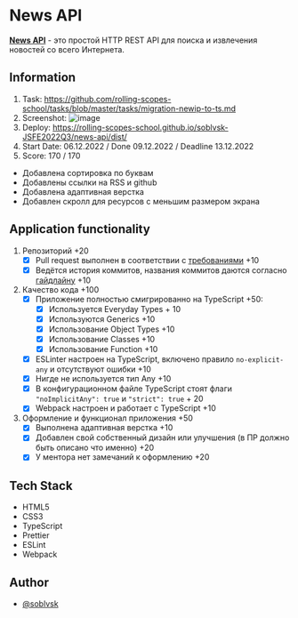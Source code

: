 # News API

**[News API](https://newsapi.org/)** - это простой HTTP REST API для поиска и извлечения новостей со всего Интернета.

## Information
1. Task: https://github.com/rolling-scopes-school/tasks/blob/master/tasks/migration-newip-to-ts.md
2. Screenshot: ![image](https://user-images.githubusercontent.com/81454805/206691026-30f03404-4da2-4047-9b0b-463f64bec929.png)
3. Deploy: https://rolling-scopes-school.github.io/soblvsk-JSFE2022Q3/news-api/dist/
4. Start Date: 06.12.2022 / Done 09.12.2022 / Deadline 13.12.2022
5. Score: 170 / 170
- Добавлена сортировка по буквам
- Добавлены ссылки на RSS и github
- Добавлена адаптивная верстка
- Добавлен скролл для ресурсов с меньшим размером экрана

## Application functionality

1. Репозиторий +20
   - [x] Pull request выполнен в соответствии с [требованиями](https://docs.rs.school/#/pull-request-review-process?id=Требования-к-pull-request-pr) +10
   - [x] Ведётся история коммитов, названия коммитов даются согласно [гайдлайну](https://docs.rs.school/#/git-convention) +10
2. Качество кода +100
   - [x] Приложение полностью смигрированно на TypeScript +50:
     - [x] Используется Everyday Types + 10
     - [x] Используются Generics +10
     - [x] Использование Object Types +10
     - [x] Использование Classes +10
     - [x] Использование Function +10
   - [x] ESLinter настроен на TypeScript, включено правило `no-explicit-any` и отсутствуют ошибки +10
   - [x] Нигде не используется тип Any +10
   - [x] В конфигурационном файле TypeScript стоят флаги `"noImplicitAny": true` и `"strict": true` + 20
   - [x] Webpack настроен и работает с TypeScript +10
3. Оформление и функционал приложения +50
   - [x] Выполнена адаптивная верстка +10
   - [x] Добавлен свой собственный дизайн или улучшения (в ПР должно быть описано что именно) +20
   - [x] У ментора нет замечаний к оформлению +20

## Tech Stack

- HTML5
- CSS3
- TypeScript
- Prettier
- ESLint
- Webpack

## Author

- [@soblvsk](https://www.github.com/soblvsk)
